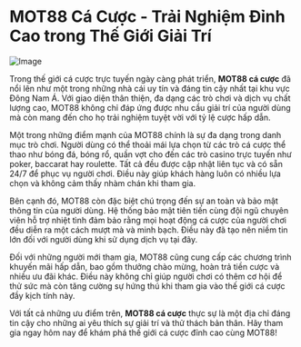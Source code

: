 # MOT88 Cá Cược - Trải Nghiệm Đỉnh Cao trong Thế Giới Giải Trí

![Image](https://github.com/user-attachments/assets/bd51ea9f-0666-407b-a7a7-98ead6de688c)

Trong thế giới cá cược trực tuyến ngày càng phát triển, **MOT88 cá cược** đã nổi lên như một trong những nhà cái uy tín và đáng tin cậy nhất tại khu vực Đông Nam Á. Với giao diện thân thiện, đa dạng các trò chơi và dịch vụ chất lượng cao, MOT88 không chỉ đáp ứng được nhu cầu giải trí của người dùng mà còn mang đến cho họ trải nghiệm tuyệt vời với tỷ lệ cược hấp dẫn.

Một trong những điểm mạnh của MOT88 chính là sự đa dạng trong danh mục trò chơi. Người dùng có thể thoải mái lựa chọn từ các trò cá cược thể thao như bóng đá, bóng rổ, quần vợt cho đến các trò casino trực tuyến như poker, baccarat hay roulette. Tất cả đều được cập nhật liên tục và có sẵn 24/7 để phục vụ người chơi. Điều này giúp khách hàng luôn có nhiều lựa chọn và không cảm thấy nhàm chán khi tham gia.

Bên cạnh đó, MOT88 còn đặc biệt chú trọng đến sự an toàn và bảo mật thông tin của người dùng. Hệ thống bảo mật tiên tiến cùng đội ngũ chuyên viên hỗ trợ nhiệt tình đảm bảo rằng mọi hoạt động cá cược của người chơi đều diễn ra một cách mượt mà và minh bạch. Điều này đã tạo nên niềm tin lớn đối với người dùng khi sử dụng dịch vụ tại đây.

Đối với những người mới tham gia, MOT88 cũng cung cấp các chương trình khuyến mãi hấp dẫn, bao gồm thưởng chào mừng, hoàn trả tiền cược và nhiều ưu đãi khác. Điều này không chỉ giúp người chơi có thêm cơ hội để thử sức mà còn tăng cường sự hứng thú khi tham gia vào thế giới cá cược đầy kịch tính này.

Với tất cả những ưu điểm trên, **MOT88 cá cược** thực sự là một địa chỉ đáng tin cậy cho những ai yêu thích sự giải trí và thử thách bản thân. Hãy tham gia ngay hôm nay để khám phá thế giới cá cược đỉnh cao cùng MOT88!